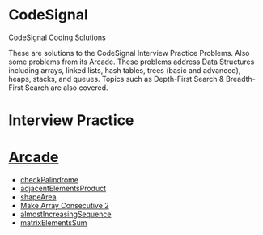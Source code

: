 # CodeSignal
CodeSignal Coding Solutions

These are solutions to the CodeSignal Interview Practice Problems. Also some problems from its Arcade. These problems address Data Structures including arrays, linked lists, hash tables, trees (basic and advanced), heaps, stacks, and queues. Topics such as Depth-First Search & Breadth-First Search are also covered.

# Interview Practice
## 

# [Arcade](https://github.com/kah-ve/codesignal/tree/master/Arcade)
+ [checkPalindrome](https://github.com/kah-ve/codesignal/tree/master/Arcade/checkPalindrome)
+ [adjacentElementsProduct](https://github.com/kah-ve/codesignal/tree/master/Arcade/adjacentElementsProduct)
+ [shapeArea](https://github.com/kah-ve/codesignal/tree/master/Arcade/shapeArea)
+ [Make Array Consecutive 2](https://github.com/kah-ve/codesignal/tree/master/Arcade/MakeArrayConsecutive2)
+ [almostIncreasingSequence](https://github.com/kah-ve/codesignal/tree/master/Arcade/almostIncreasingSequence)
+ [matrixElementsSum](https://github.com/kah-ve/codesignal/tree/master/Arcade/matrixElementsSum)
